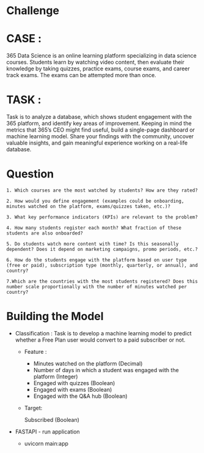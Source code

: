 # Challenge

# CASE : 
365 Data Science is an online learning platform specializing in data science courses. Students learn by watching video content, then evaluate their knowledge by taking quizzes, practice exams, course exams, and career track exams. The exams can be attempted more than once.

# TASK :
 Task is to analyze a database, which shows student engagement with the 365 platform, and identify key areas of improvement. Keeping in mind the metrics that 365’s CEO might find useful, build a single-page dashboard or machine learning model. Share your findings with the community, uncover valuable insights, and gain meaningful experience working on a real-life database.

# Question

    1. Which courses are the most watched by students? How are they rated?
    
    2. How would you define engagement (examples could be onboarding, minutes watched on the platform, exams/quizzes taken, etc.)?
    
    3. What key performance indicators (KPIs) are relevant to the problem?
    
    4. How many students register each month? What fraction of these students are also onboarded?
    
    5. Do students watch more content with time? Is this seasonally dependent? Does it depend on marketing campaigns, promo periods, etc.?
    
    6. How do the students engage with the platform based on user type (free or paid), subscription type (monthly, quarterly, or annual), and country?
    
    7.Which are the countries with the most students registered? Does this number scale proportionally with the number of minutes watched per country?

# Building the Model 

- Classification : Task is to develop a machine learning model to predict whether a Free Plan user would convert to a paid subscriber or not.
    
    - Feature : 
        - Minutes watched on the platform (Decimal)
        - Number of days in which a student was engaged with the platform (Integer)
        - Engaged with quizzes (Boolean)
        - Engaged with exams (Boolean)
        - Engaged with the Q&A hub (Boolean)

    - Target:

        Subscribed (Boolean)

- FASTAPI - run application
    - uvicorn main:app
